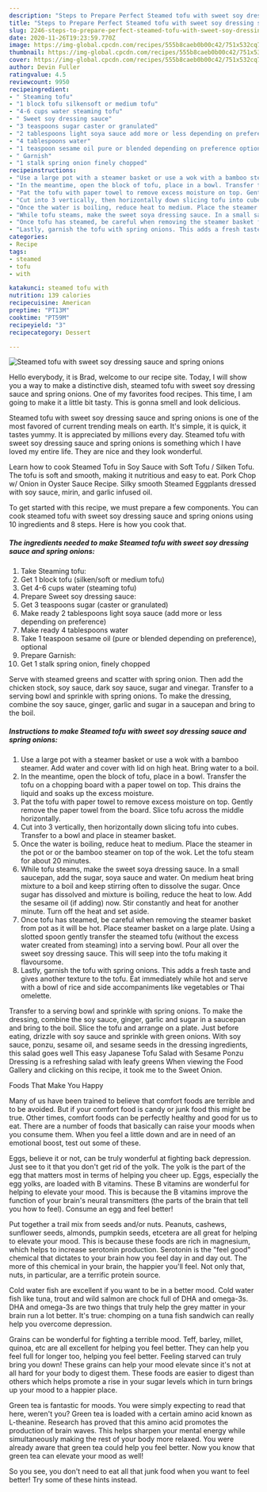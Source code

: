 ```yaml
---
description: "Steps to Prepare Perfect Steamed tofu with sweet soy dressing sauce and spring onions"
title: "Steps to Prepare Perfect Steamed tofu with sweet soy dressing sauce and spring onions"
slug: 2246-steps-to-prepare-perfect-steamed-tofu-with-sweet-soy-dressing-sauce-and-spring-onions
date: 2020-11-26T19:23:59.770Z
image: https://img-global.cpcdn.com/recipes/555b8caeb0b00c42/751x532cq70/steamed-tofu-with-sweet-soy-dressing-sauce-and-spring-onions-recipe-main-photo.jpg
thumbnail: https://img-global.cpcdn.com/recipes/555b8caeb0b00c42/751x532cq70/steamed-tofu-with-sweet-soy-dressing-sauce-and-spring-onions-recipe-main-photo.jpg
cover: https://img-global.cpcdn.com/recipes/555b8caeb0b00c42/751x532cq70/steamed-tofu-with-sweet-soy-dressing-sauce-and-spring-onions-recipe-main-photo.jpg
author: Devin Fuller
ratingvalue: 4.5
reviewcount: 9950
recipeingredient:
- " Steaming tofu"
- "1 block tofu silkensoft or medium tofu"
- "4-6 cups water steaming tofu"
- " Sweet soy dressing sauce"
- "3 teaspoons sugar caster or granulated"
- "2 tablespoons light soya sauce add more or less depending on preference"
- "4 tablespoons water"
- "1 teaspoon sesame oil pure or blended depending on preference optional"
- " Garnish"
- "1 stalk spring onion finely chopped"
recipeinstructions:
- "Use a large pot with a steamer basket or use a wok with a bamboo steamer. Add water and cover with lid on high heat. Bring water to a boil."
- "In the meantime, open the block of tofu, place in a bowl. Transfer the tofu on a chopping board with a paper towel on top. This drains the liquid and soaks up the excess moisture."
- "Pat the tofu with paper towel to remove excess moisture on top. Gently remove the paper towel from the board. Slice tofu across the middle horizontally."
- "Cut into 3 vertically, then horizontally down slicing tofu into cubes. Transfer to a bowl and place in steamer basket."
- "Once the water is boiling, reduce heat to medium. Place the steamer in the pot or or the bamboo steamer on top of the wok. Let the tofu steam for about 20 minutes."
- "While tofu steams, make the sweet soya dressing sauce. In a small saucepan, add the sugar, soya sauce and water. On medium heat bring mixture to a boil and keep stirring often to dissolve the sugar. Once sugar has dissolved and mixture is boiling, reduce the heat to low. Add the sesame oil (if adding) now. Stir constantly and heat for another minute. Turn off the heat and set aside."
- "Once tofu has steamed, be careful when removing the steamer basket from pot as it will be hot. Place steamer basket on a large plate. Using a slotted spoon gently transfer the steamed tofu (without the excess water created from steaming) into a serving bowl. Pour all over the sweet soy dressing sauce. This will seep into the tofu making it flavoursome."
- "Lastly, garnish the tofu with spring onions. This adds a fresh taste and gives another texture to the tofu. Eat immediately while hot and serve with a bowl of rice and side accompaniments like vegetables or Thai omelette."
categories:
- Recipe
tags:
- steamed
- tofu
- with

katakunci: steamed tofu with 
nutrition: 139 calories
recipecuisine: American
preptime: "PT13M"
cooktime: "PT59M"
recipeyield: "3"
recipecategory: Dessert

---
```



![Steamed tofu with sweet soy dressing sauce and spring onions](https://img-global.cpcdn.com/recipes/555b8caeb0b00c42/751x532cq70/steamed-tofu-with-sweet-soy-dressing-sauce-and-spring-onions-recipe-main-photo.jpg)

Hello everybody, it is Brad, welcome to our recipe site. Today, I will show you a way to make a distinctive dish, steamed tofu with sweet soy dressing sauce and spring onions. One of my favorites food recipes. This time, I am going to make it a little bit tasty. This is gonna smell and look delicious.

Steamed tofu with sweet soy dressing sauce and spring onions is one of the most favored of current trending meals on earth. It's simple, it is quick, it tastes yummy. It is appreciated by millions every day. Steamed tofu with sweet soy dressing sauce and spring onions is something which I have loved my entire life. They are nice and they look wonderful.

Learn how to cook Steamed Tofu in Soy Sauce with Soft Tofu / Silken Tofu. The tofu is soft and smooth, making it nutritious and easy to eat. Pork Chop w/ Onion in Oyster Sauce Recipe. Silky smooth Steamed Eggplants dressed with soy sauce, mirin, and garlic infused oil.


To get started with this recipe, we must prepare a few components. You can cook steamed tofu with sweet soy dressing sauce and spring onions using 10 ingredients and 8 steps. Here is how you cook that.

<!--inarticleads1-->

##### The ingredients needed to make Steamed tofu with sweet soy dressing sauce and spring onions:

1. Take  Steaming tofu:
1. Get 1 block tofu (silken/soft or medium tofu)
1. Get 4-6 cups water (steaming tofu)
1. Prepare  Sweet soy dressing sauce:
1. Get 3 teaspoons sugar (caster or granulated)
1. Make ready 2 tablespoons light soya sauce (add more or less depending on preference)
1. Make ready 4 tablespoons water
1. Take 1 teaspoon sesame oil (pure or blended depending on preference), optional
1. Prepare  Garnish:
1. Get 1 stalk spring onion, finely chopped


Serve with steamed greens and scatter with spring onion. Then add the chicken stock, soy sauce, dark soy sauce, sugar and vinegar. Transfer to a serving bowl and sprinkle with spring onions. To make the dressing, combine the soy sauce, ginger, garlic and sugar in a saucepan and bring to the boil. 

<!--inarticleads2-->

##### Instructions to make Steamed tofu with sweet soy dressing sauce and spring onions:

1. Use a large pot with a steamer basket or use a wok with a bamboo steamer. Add water and cover with lid on high heat. Bring water to a boil.
1. In the meantime, open the block of tofu, place in a bowl. Transfer the tofu on a chopping board with a paper towel on top. This drains the liquid and soaks up the excess moisture.
1. Pat the tofu with paper towel to remove excess moisture on top. Gently remove the paper towel from the board. Slice tofu across the middle horizontally.
1. Cut into 3 vertically, then horizontally down slicing tofu into cubes. Transfer to a bowl and place in steamer basket.
1. Once the water is boiling, reduce heat to medium. Place the steamer in the pot or or the bamboo steamer on top of the wok. Let the tofu steam for about 20 minutes.
1. While tofu steams, make the sweet soya dressing sauce. In a small saucepan, add the sugar, soya sauce and water. On medium heat bring mixture to a boil and keep stirring often to dissolve the sugar. Once sugar has dissolved and mixture is boiling, reduce the heat to low. Add the sesame oil (if adding) now. Stir constantly and heat for another minute. Turn off the heat and set aside.
1. Once tofu has steamed, be careful when removing the steamer basket from pot as it will be hot. Place steamer basket on a large plate. Using a slotted spoon gently transfer the steamed tofu (without the excess water created from steaming) into a serving bowl. Pour all over the sweet soy dressing sauce. This will seep into the tofu making it flavoursome.
1. Lastly, garnish the tofu with spring onions. This adds a fresh taste and gives another texture to the tofu. Eat immediately while hot and serve with a bowl of rice and side accompaniments like vegetables or Thai omelette.


Transfer to a serving bowl and sprinkle with spring onions. To make the dressing, combine the soy sauce, ginger, garlic and sugar in a saucepan and bring to the boil. Slice the tofu and arrange on a plate. Just before eating, drizzle with soy sauce and sprinkle with green onions. With soy sauce, ponzu, sesame oil, and sesame seeds in the dressing ingredients, this salad goes well This easy Japanese Tofu Salad with Sesame Ponzu Dressing is a refreshing salad with leafy greens When viewing the Food Gallery and clicking on this recipe, it took me to the Sweet Onion. 

Foods That Make You Happy


Many of us have been trained to believe that comfort foods are terrible and to be avoided. But if your comfort food is candy or junk food this might be true. Other times, comfort foods can be perfectly healthy and good for us to eat. There are a number of foods that basically can raise your moods when you consume them. When you feel a little down and are in need of an emotional boost, test out some of these.

Eggs, believe it or not, can be truly wonderful at fighting back depression. Just see to it that you don't get rid of the yolk. The yolk is the part of the egg that matters most in terms of helping you cheer up. Eggs, especially the egg yolks, are loaded with B vitamins. These B vitamins are wonderful for helping to elevate your mood. This is because the B vitamins improve the function of your brain's neural transmitters (the parts of the brain that tell you how to feel). Consume an egg and feel better!

Put together a trail mix from seeds and/or nuts. Peanuts, cashews, sunflower seeds, almonds, pumpkin seeds, etcetera are all great for helping to elevate your mood. This is because these foods are rich in magnesium, which helps to increase serotonin production. Serotonin is the "feel good" chemical that dictates to your brain how you feel day in and day out. The more of this chemical in your brain, the happier you'll feel. Not only that, nuts, in particular, are a terrific protein source.

Cold water fish are excellent if you want to be in a better mood. Cold water fish like tuna, trout and wild salmon are chock full of DHA and omega-3s. DHA and omega-3s are two things that truly help the grey matter in your brain run a lot better. It's true: chomping on a tuna fish sandwich can really help you overcome depression. 

Grains can be wonderful for fighting a terrible mood. Teff, barley, millet, quinoa, etc are all excellent for helping you feel better. They can help you feel full for longer too, helping you feel better. Feeling starved can truly bring you down! These grains can help your mood elevate since it's not at all hard for your body to digest them. These foods are easier to digest than others which helps promote a rise in your sugar levels which in turn brings up your mood to a happier place.

Green tea is fantastic for moods. You were simply expecting to read that here, weren't you? Green tea is loaded with a certain amino acid known as L-theanine. Research has proved that this amino acid promotes the production of brain waves. This helps sharpen your mental energy while simultaneously making the rest of your body more relaxed. You were already aware that green tea could help you feel better. Now you know that green tea can elevate your mood as well!

So you see, you don't need to eat all that junk food when you want to feel better! Try  some  of  these  hints  instead.

